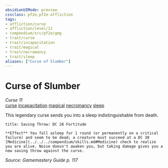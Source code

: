 ```yaml
---
obsidianUIMode: preview
cssclass: pf2e,pf2e-affliction
tags:
- affliction/curse
- affliction/level/11
- compendium/src/pf2e/gmg
- trait/curse
- trait/incapacitation
- trait/magical
- trait/necromancy
- trait/sleep
aliases: ["Curse of Slumber"]
---
```

# Curse of Slumber
*Curse 11*  
[curse](../../../rules/traits/curse.md)  [incapacitation](../../../rules/traits/incapacitation.md)  [magical](../../../rules/traits/magical.md)  [necromancy](../../../rules/traits/necromancy.md)  [sleep](../../../rules/traits/sleep.md)  

This legendary curse sends you into a sleep indistinguishable from death.

```ad-inline-affliction
title: Saving Throw: DC 28 Fortitude

**Effect** You fall asleep for 1 round (or permanently on a critical failure) and seem to be dead; a creature must succeed at a DC 30 [Medicine](../../../compendium/skills.md#Medicine) check to realize you are alive. Noise doesn't awaken you, but taking damage gives you a new saving throw against the curse.
```

*Source: Gamemastery Guide p. 117*
